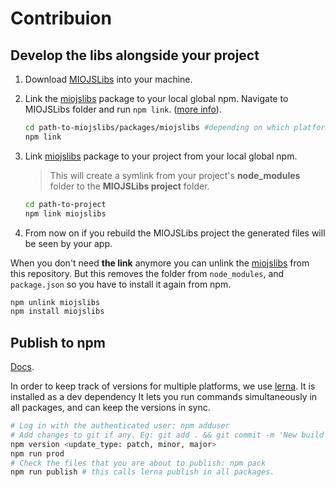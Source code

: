 # Contribuion

## Develop the libs alongside your project

1. Download [MIOJSLibs](https://github.com/miolabs/MIOJSLibs) into your machine.
1. Link the [miojslibs](https://www.npmjs.com/package/miojslibs) package to your local global npm.
   Navigate to MIOJSLibs folder and run `npm link`.
   ([more info](https://docs.npmjs.com/cli/link)).

   ```bash
   cd path-to-miojslibs/packages/miojslibs #depending on which platform do you want to develop
   npm link
   ```

1. Link [miojslibs](https://www.npmjs.com/package/miojslibs) package to your project from your local global npm.
   >This will create a symlink from your project's **node_modules** folder to the **MIOJSLibs project** folder.

   ```bash
   cd path-to-project
   npm link miojslibs
   ```

1. From now on if you rebuild the MIOJSLibs project the generated files will be seen by your app.

When you don't need **the link** anymore you can unlink the [miojslibs](https://www.npmjs.com/package/miojslibs) from this repository. But this removes the folder from `node_modules`, and `package.json` so you have to install it again from npm.

```bash
npm unlink miojslibs
npm install miojslibs
```

## Publish to npm

[Docs](https://docs.npmjs.com/getting-started/publishing-npm-packages).

In order to keep track of versions for multiple platforms, we use [lerna](https://lernajs.io/).
It is installed as a dev dependency
It lets you run commands simultaneously in all packages, and can keep the versions in sync.

```bash
# Log in with the authenticated user: npm adduser
# Add changes to git if any. Eg: git add . && git commit -m 'New build'
npm version <update_type: patch, minor, major>
npm run prod
# Check the files that you are about to publish: npm pack
npm run publish # this calls lerna publish in all packages.
```